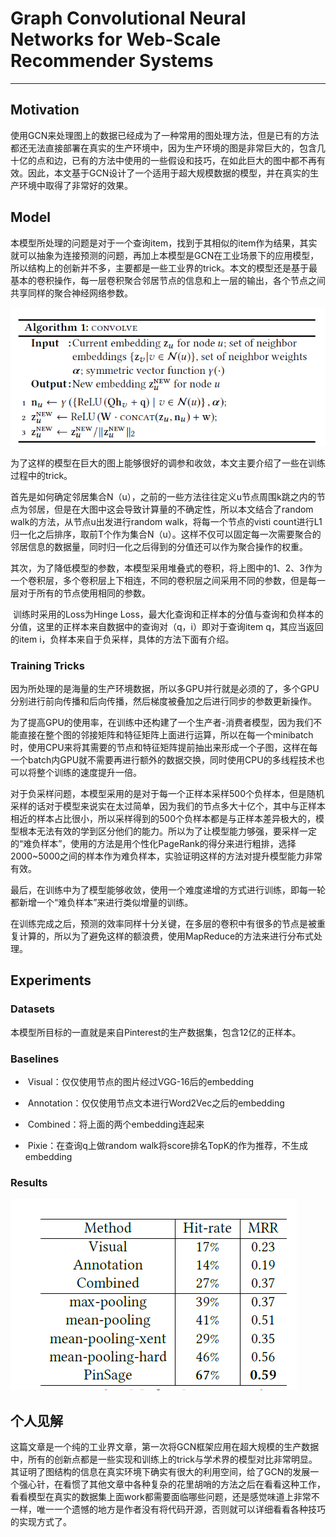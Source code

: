 # Graph Convolutional Neural Networks for Web-Scale Recommender Systems

------

## Motivation

​	使用GCN来处理图上的数据已经成为了一种常用的图处理方法，但是已有的方法都还无法直接部署在真实的生产环境中，因为生产环境的图是非常巨大的，包含几十亿的点和边，已有的方法中使用的一些假设和技巧，在如此巨大的图中都不再有效。因此，本文基于GCN设计了一个适用于超大规模数据的模型，并在真实的生产环境中取得了非常好的效果。

## Model

​	本模型所处理的问题是对于一个查询item，找到于其相似的item作为结果，其实就可以抽象为连接预测的问题，再加上本模型是GCN在工业场景下的应用模型，所以结构上的创新并不多，主要都是一些工业界的trick。本文的模型还是基于最基本的卷积操作，每一层卷积聚合邻居节点的信息和上一层的输出，各个节点之间共享同样的聚合神经网络参数。

![image-20200105100057896](https://github.com/linzihan-backforward/PaperNotes/blob/master/KDD/%5BKDD2018%5D%20Graph%20Convolutional%20Neural%20Networks%20for%20Web-Scale%20Recommender%20Systems/image-20200105100057896.png?raw=true)

​	为了这样的模型在巨大的图上能够很好的调参和收敛，本文主要介绍了一些在训练过程中的trick。

​	首先是如何确定邻居集合N（u），之前的一些方法往往定义u节点周围k跳之内的节点为邻居，但是在大图中这会导致计算量的不确定性，所以本文结合了random walk的方法，从节点u出发进行random walk，将每一个节点的visti count进行L1归一化之后排序，取前T个作为集合N（u）。这样不仅可以固定每一次需要聚合的邻居信息的数据量，同时归一化之后得到的分值还可以作为聚合操作的权重。

​	其次，为了降低模型的参数，本模型采用堆叠式的卷积，将上图中的1、2、3作为一个卷积层，多个卷积层上下相连，不同的卷积层之间采用不同的参数，但是每一层对于所有的节点使用相同的参数。

​	训练时采用的Loss为Hinge Loss，最大化查询和正样本的分值与查询和负样本的分值，这里的正样本来自数据中的查询对（q，i）即对于查询item q，其应当返回的item i，负样本来自于负采样，具体的方法下面有介绍。

### Training Tricks

​	因为所处理的是海量的生产环境数据，所以多GPU并行就是必须的了，多个GPU分别进行前向传播和后向传播，然后梯度被叠加之后进行同步的参数更新操作。

​	为了提高GPU的使用率，在训练中还构建了一个生产者-消费者模型，因为我们不能直接在整个图的邻接矩阵和特征矩阵上面进行运算，所以在每一个minibatch时，使用CPU来将其需要的节点和特征矩阵提前抽出来形成一个子图，这样在每一个batch内GPU就不需要再进行额外的数据交换，同时使用CPU的多线程技术也可以将整个训练的速度提升一倍。

​	对于负采样问题，本模型采用的是对于每一个正样本采样500个负样本，但是随机采样的话对于模型来说实在太过简单，因为我们的节点多大十亿个，其中与正样本相近的样本占比很小，所以采样得到的500个负样本都是与正样本差异极大的，模型根本无法有效的学到区分他们的能力。所以为了让模型能力够强，要采样一定的“难负样本”，使用的方法是用个性化PageRank的得分来进行粗排，选择2000~5000之间的样本作为难负样本，实验证明这样的方法对提升模型能力非常有效。

​	最后，在训练中为了模型能够收敛，使用一个难度递增的方式进行训练，即每一轮都新增一个“难负样本”来进行类似增量的训练。

​	在训练完成之后，预测的效率同样十分关键，在多层的卷积中有很多的节点是被重复计算的，所以为了避免这样的额浪费，使用MapReduce的方法来进行分布式处理。

## Experiments

### Datasets

​	本模型所目标的一直就是来自Pinterest的生产数据集，包含12亿的正样本。

### Baselines

- ​	Visual：仅仅使用节点的图片经过VGG-16后的embedding

- ​    Annotation：仅仅使用节点文本进行Word2Vec之后的embedding

- ​    Combined：将上面的两个embedding连起来

- ​    Pixie：在查询q上做random  walk将score排名TopK的作为推荐，不生成embedding

### Results

![image-20200105110937123](https://github.com/linzihan-backforward/PaperNotes/blob/master/KDD/%5BKDD2018%5D%20Graph%20Convolutional%20Neural%20Networks%20for%20Web-Scale%20Recommender%20Systems/image-20200105110937123.png?raw=true)

## 个人见解

​	这篇文章是一个纯的工业界文章，第一次将GCN框架应用在超大规模的生产数据中，所有的创新点都是一些实现和训练上的trick与学术界的模型对比非常明显。其证明了图结构的信息在真实环境下确实有很大的利用空间，给了GCN的发展一个强心针，在看惯了其他文章中各种复杂的花里胡哨的方法之后在看看这种工作，看看模型在真实的数据集上面work都需要面临哪些问题，还是感觉味道上非常不一样，唯一一个遗憾的地方是作者没有将代码开源，否则就可以详细看看各种技巧的实现方式了。